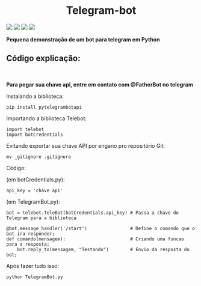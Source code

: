 <H1 text align='center'>Telegram-bot</h1>

<img src='https://img.shields.io/badge/Python-3.10-green'> <img src='https://img.shields.io/badge/biblioteca-pytelegrambotapi-green'> <img src='https://img.shields.io/badge/criador-UserDevz-green'>
<img src='https://img.shields.io/badge/Licensa-MIT License-green'>

<b>Pequena demonstração de um bot para telegram em Python</b>
</br>

<h2>Código explicação:</h2></br>

<strong>Para pegar sua chave api, entre em contato com @FatherBot no telegram</strong>

<p>Instalando a biblioteca:</p>

    pip install pytelegrambotapi

<p>Importando a biblioteca Telebot:</p>

    import telebot
    import botCredentials

<p>Evitando exportar sua chave API por engano pro repositório Git: </p>

    mv _gitignore .gitignore

<p>Código: </p>

  (em botCredentials.py):

    api_key = 'chave api'

  (em TelegramBot.py):

    bot = telebot.TeleBot(botCredentials.api_key) # Passa a chave do Telegram para a biblioteca

    @bot.message_handler('/start')                # Define o comando que o bot ira responder;
    def comando(mensagem):                        # Criando uma funcao para a resposta;
        bot.reply_to(mensagem, "Testando")        # Envio da resposta do bot;

<p>Após fazer tudo isso:</p>

    python TelegramBot.py
